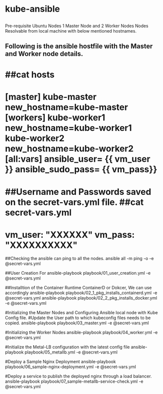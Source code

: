 # kube-ansible
 
## 
Pre-requisite
Ubuntu Nodes
1 Master Node and 2 Worker Nodes
Nodes Resolvable from local machine with below mentioned hostnames.

## Following is the ansible hostfile with the Master and Worker node details. 
##cat hosts 
===
[master]
kube-master  new_hostname=kube-master
[workers]
kube-worker1 new_hostname=kube-worker1
kube-worker2 new_hostname=kube-worker2
[all:vars]
ansible_user= {{ vm_user }}
ansible_sudo_pass= {{ vm_pass}}
===

##Username and Passwords saved on the secret-vars.yml file.
##cat secret-vars.yml 
===
vm_user: "XXXXXX"
vm_pass: "XXXXXXXXXX"
===

##Checking the ansible can ping to all the nodes.
ansible all -m ping -o -e @secret-vars.yml


##User Creation For 
ansible-playbook playbook/01_user_creation.yml -e @secret-vars.yml

##Installtion of the Container Runtime ContainerD or Dokcer, We can use accordingly
ansible-playbook playbook/02_1_pkg_installs_containerd.yml -e @secret-vars.yml
ansible-playbook playbook/02_2_pkg_installs_docker.yml -e @secret-vars.yml

#Initializing the Master Nodes and Configuring Ansible local node with Kube Config file. 
#Update the User path to which kubeconfig files needs to be copied. 
ansible-playbook playbook/03_master.yml -e @secret-vars.yml

#Initializing the Worker Nodes
 ansible-playbook playbook/04_worker.yml -e @secret-vars.yml

#Initialize the Metal-LB configuration with the latest config file
ansible-playbook playbook/05_metallb.yml -e @secret-vars.yml


#Deploy a Sample Nginx Deployment 
ansible-playbook playbook/06_sample-nginx-deployment.yml -e @secret-vars.yml

#Deploy a service to publish the deployed nginx through a load balancer. 
ansible-playbook playbook/07_sample-metallb-service-check.yml -e @secret-vars.yml






